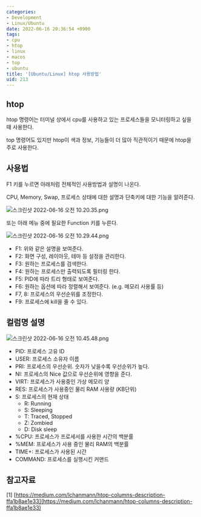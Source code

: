 ```yaml
---
categories:
- Development
- Linux/Ubuntu
date: 2022-06-16 20:36:54 +0900
tags:
- cpu
- htop
- linux
- macos
- top
- ubuntu
title: '[Ubuntu/Linux] htop 사용방법'
uid: 213
---
```


## htop

htop 명령어는 터미널 상에서 cpu를 사용하고 있는 프로세스들을 모니터링하고 싶을 때 사용한다.

top 명령어도 있지만 htop이 색과 정보, 기능들이 더 많아 직관적이기 때문에 htop을 주로 사용한다.

## 사용법

F1 키를 누르면 아래처럼 전체적인 사용방법과 설명이 나온다.

CPU, Memory, Swap, 프로세스 상태에 대한 설명과 단축키에 대한 기능을 알려준다.

![스크린샷 2022-06-16 오전 10.20.35.png](https://i.imgur.com/ibSefwW.png)

또는 아래 메뉴 중에 필요한 Function 키를 누른다.

![스크린샷 2022-06-16 오전 10.29.44.png](https://i.imgur.com/5ZGMxuu.png)

- F1: 위와 같은 설명을 보여준다.
- F2: 화면 구성, 레이아웃, 테마 등 설정을 관리한다.
- F3: 원하는 프로세스를 검색한다.
- F4: 원하는 프로세스만 출력되도록 필터링 한다.
- F5: PID에 따라 트리 형태로 보여준다.
- F6: 원하는 옵션에 따라 정렬해서 보여준다. (e.g. 메모리 사용률 등)
- F7, 8: 프로세스의 우선순위를 조정한다.
- F9: 프로세스에 kill을 줄 수 있다.

## 컬럼명 설명

![스크린샷 2022-06-16 오전 10.45.48.png](https://i.imgur.com/NGcj7nO.png)

- PID: 프로세스 고유 ID
- USER: 프로세스 소유자 이름
- PRI: 프로세스의 우선순위. 숫자가 낮을수록 우선순위가 높다.
- NI: 프로세스의 Nice 값으로 우선순위에 영향을 준다.
- VIRT: 프로세스가 사용중인 가상 메모리 양
- RES: 프로세스가 사용중인 물리 RAM 사용량 (KB단위)
- S: 프로세스의 현재 상태
    - R: Running
    - S: Sleeping
    - T: Traced, Stopped
    - Z: Zombied
    - D: Disk sleep
- %CPU: 프로세스가 프로세서를 사용한 시간의 백분률
- %MEM: 프로세스가 사용 중인 물리 RAM의 백분률
- TIME+: 프로세스가 사용된 시간
- COMMAND: 프로세스를 실행시킨 커맨드

## 참고자료

[1] [https://medium.com/lchanmann/htop-columns-description-ffa1b8ae1e33](https://medium.com/lchanmann/htop-columns-description-ffa1b8ae1e33)